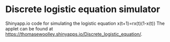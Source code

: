 
# Discrete logistic equation simulator
Shinyapp.io code for simulating the logistic equation
x(t+1)=rx(t)(1-x(t))
The applet can be found at https://thomasewoolley.shinyapps.io/Discrete_logistic_equation/.
